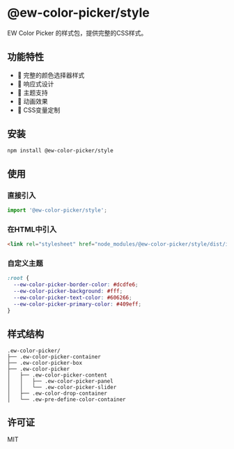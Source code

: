 # @ew-color-picker/style

EW Color Picker 的样式包，提供完整的CSS样式。

## 功能特性

- 🎨 完整的颜色选择器样式
- 📱 响应式设计
- 🌙 主题支持
- 🎪 动画效果
- 🔧 CSS变量定制

## 安装

```bash
npm install @ew-color-picker/style
```

## 使用

### 直接引入

```javascript
import '@ew-color-picker/style';
```

### 在HTML中引入

```html
<link rel="stylesheet" href="node_modules/@ew-color-picker/style/dist/index.css">
```

### 自定义主题

```css
:root {
  --ew-color-picker-border-color: #dcdfe6;
  --ew-color-picker-background: #fff;
  --ew-color-picker-text-color: #606266;
  --ew-color-picker-primary-color: #409eff;
}
```

## 样式结构

```
.ew-color-picker/
├── .ew-color-picker-container
├── .ew-color-picker-box
├── .ew-color-picker
│   ├── .ew-color-picker-content
│   │   ├── .ew-color-picker-panel
│   │   └── .ew-color-picker-slider
│   ├── .ew-color-drop-container
│   └── .ew-pre-define-color-container
```

## 许可证

MIT 